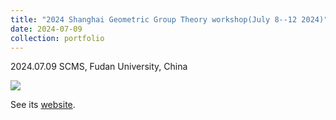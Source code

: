 ```yaml
---
title: "2024 Shanghai Geometric Group Theory workshop(July 8--12 2024)"
date: 2024-07-09
collection: portfolio
---
```


2024.07.09 SCMS, Fudan University, China

<img src="https://llddeddym.github.io/images/2024-07-09.jpg"/>

See its [website](https://scms.fudan.edu.cn/info/4589/6471.htm).